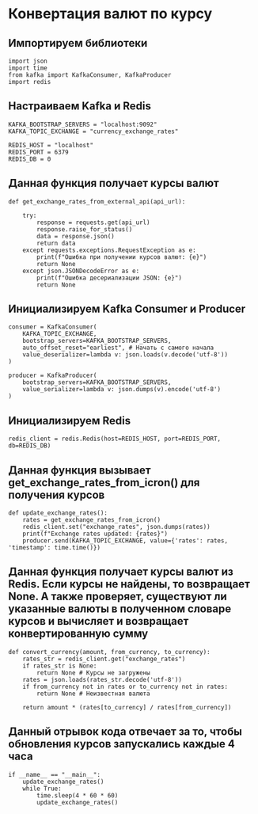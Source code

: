 # Конвертация валют по курсу

## Импортируем библиотеки
```
import json
import time
from kafka import KafkaConsumer, KafkaProducer
import redis
```

## Настраиваем Kafka и Redis
```
KAFKA_BOOTSTRAP_SERVERS = "localhost:9092"
KAFKA_TOPIC_EXCHANGE = "currency_exchange_rates"

REDIS_HOST = "localhost"
REDIS_PORT = 6379
REDIS_DB = 0
```

## Данная функция получает курсы валют
```
def get_exchange_rates_from_external_api(api_url):

    try:
        response = requests.get(api_url)
        response.raise_for_status() 
        data = response.json()
        return data
    except requests.exceptions.RequestException as e:
        print(f"Ошибка при получении курсов валют: {e}")
        return None
    except json.JSONDecodeError as e:
        print(f"Ошибка десериализации JSON: {e}")
        return None
```

## Инициализируем Kafka Consumer и Producer
```
consumer = KafkaConsumer(
    KAFKA_TOPIC_EXCHANGE,
    bootstrap_servers=KAFKA_BOOTSTRAP_SERVERS,
    auto_offset_reset="earliest", # Начать с самого начала
    value_deserializer=lambda v: json.loads(v.decode('utf-8'))
)

producer = KafkaProducer(
    bootstrap_servers=KAFKA_BOOTSTRAP_SERVERS,
    value_serializer=lambda v: json.dumps(v).encode('utf-8')
)
```

## Инициализируем Redis
```
redis_client = redis.Redis(host=REDIS_HOST, port=REDIS_PORT, db=REDIS_DB)
```

## Данная функция вызывает get_exchange_rates_from_icron() для получения курсов
```
def update_exchange_rates():
    rates = get_exchange_rates_from_icron()
    redis_client.set("exchange_rates", json.dumps(rates))
    print(f"Exchange rates updated: {rates}")
    producer.send(KAFKA_TOPIC_EXCHANGE, value={'rates': rates, 'timestamp': time.time()})
```

## Данная функция получает курсы валют из Redis. Если курсы не найдены, то возвращает None. А также проверяет, существуют ли указанные валюты в полученном словаре курсов и вычисляет и возвращает конвертированную сумму
```
def convert_currency(amount, from_currency, to_currency):
    rates_str = redis_client.get("exchange_rates")
    if rates_str is None:
        return None # Курсы не загружены
    rates = json.loads(rates_str.decode('utf-8'))
    if from_currency not in rates or to_currency not in rates:
        return None # Неизвестная валюта

    return amount * (rates[to_currency] / rates[from_currency])
```

## Данный отрывок кода отвечает за то, чтобы обновления курсов запускались каждые 4 часа
```
if __name__ == "__main__":
    update_exchange_rates() 
    while True:
        time.sleep(4 * 60 * 60)
        update_exchange_rates()
```
